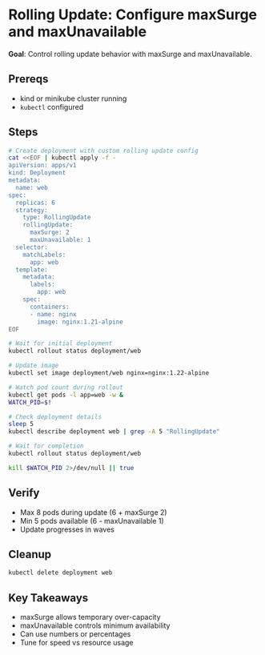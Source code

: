 # Rolling Update: Configure maxSurge and maxUnavailable

**Goal**: Control rolling update behavior with maxSurge and maxUnavailable.

## Prereqs

- kind or minikube cluster running
- `kubectl` configured

## Steps

```bash
# Create deployment with custom rolling update config
cat <<EOF | kubectl apply -f -
apiVersion: apps/v1
kind: Deployment
metadata:
  name: web
spec:
  replicas: 6
  strategy:
    type: RollingUpdate
    rollingUpdate:
      maxSurge: 2
      maxUnavailable: 1
  selector:
    matchLabels:
      app: web
  template:
    metadata:
      labels:
        app: web
    spec:
      containers:
      - name: nginx
        image: nginx:1.21-alpine
EOF

# Wait for initial deployment
kubectl rollout status deployment/web

# Update image
kubectl set image deployment/web nginx=nginx:1.22-alpine

# Watch pod count during rollout
kubectl get pods -l app=web -w &
WATCH_PID=$!

# Check deployment details
sleep 5
kubectl describe deployment web | grep -A 5 "RollingUpdate"

# Wait for completion
kubectl rollout status deployment/web

kill $WATCH_PID 2>/dev/null || true
```

## Verify

- Max 8 pods during update (6 + maxSurge 2)
- Min 5 pods available (6 - maxUnavailable 1)
- Update progresses in waves

## Cleanup

```bash
kubectl delete deployment web
```

## Key Takeaways

- maxSurge allows temporary over-capacity
- maxUnavailable controls minimum availability
- Can use numbers or percentages
- Tune for speed vs resource usage
